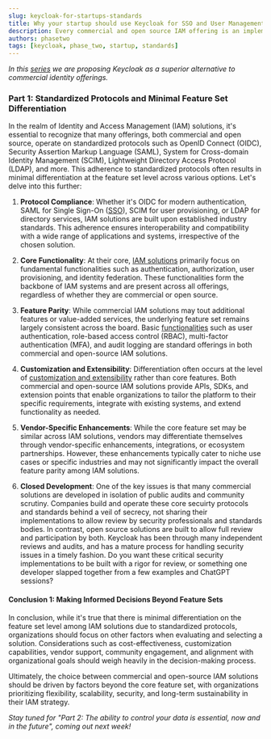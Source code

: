 ```yaml
---
slug: keycloak-for-startups-standards
title: Why your startup should use Keycloak for SSO and User Management - Part 1: Standards
description: Every commercial and open source IAM offering is an implementation of the same standards.
authors: phasetwo
tags: [keycloak, phase_two, startup, standards]
---
```


_In this [series](./2024-10-18-keycloak-for-startups-overview.md) we are proposing Keycloak as a superior alternative to commercial identity offerings._

### Part 1: Standardized Protocols and Minimal Feature Set Differentiation

In the realm of Identity and Access Management (IAM) solutions, it's essential to recognize that many offerings, both commercial and open source, operate on standardized protocols such as OpenID Connect (OIDC), Security Assertion Markup Language (SAML), System for Cross-domain Identity Management (SCIM), Lightweight Directory Access Protocol (LDAP), and more. This adherence to standardized protocols often results in minimal differentiation at the feature set level across various options. Let's delve into this further:

<!--truncate-->

1. **Protocol Compliance**: Whether it's OIDC for modern authentication, SAML for Single Sign-On ([SSO](/product/sso/)), SCIM for user provisioning, or LDAP for directory services, IAM solutions are built upon established industry standards. This adherence ensures interoperability and compatibility with a wide range of applications and systems, irrespective of the chosen solution.

2. **Core Functionality**: At their core, [IAM solutions](./2024-03-11-open-source-iam.md) primarily focus on fundamental functionalities such as authentication, authorization, user provisioning, and identity federation. These functionalities form the backbone of IAM systems and are present across all offerings, regardless of whether they are commercial or open source.

3. **Feature Parity**: While commercial IAM solutions may tout additional features or value-added services, the underlying feature set remains largely consistent across the board. Basic [functionalities](/product/identity/) such as user authentication, role-based access control (RBAC), multi-factor authentication (MFA), and audit logging are standard offerings in both commercial and open-source IAM solutions.

4. **Customization and Extensibility**: Differentiation often occurs at the level of [customization and extensibility](./2024-09-27-keycloak-extensions-presentation.md) rather than core features. Both commercial and open-source IAM solutions provide APIs, SDKs, and extension points that enable organizations to tailor the platform to their specific requirements, integrate with existing systems, and extend functionality as needed.

5. **Vendor-Specific Enhancements**: While the core feature set may be similar across IAM solutions, vendors may differentiate themselves through vendor-specific enhancements, integrations, or ecosystem partnerships. However, these enhancements typically cater to niche use cases or specific industries and may not significantly impact the overall feature parity among IAM solutions.

6. **Closed Development**: One of the key issues is that many commercial solutions are developed in isolation of public audits and community scrutiny. Companies build and operate these core secuirty protocols and standards behind a veil of secrecy, not sharing their implementations to allow review by security professionals and standards bodies. In contrast, open source solutions are built to allow full review and participation by both. Keycloak has been through many independent reviews and audits, and has a mature process for handling security issues in a timely fashion. Do you want these critical security implementations to be built with a rigor for review, or something one developer slapped together from a few examples and ChatGPT sessions?

#### Conclusion 1: Making Informed Decisions Beyond Feature Sets

In conclusion, while it's true that there is minimal differentiation on the feature set level among IAM solutions due to standardized protocols, organizations should focus on other factors when evaluating and selecting a solution. Considerations such as cost-effectiveness, customization capabilities, vendor support, community engagement, and alignment with organizational goals should weigh heavily in the decision-making process.

Ultimately, the choice between commercial and open-source IAM solutions should be driven by factors beyond the core feature set, with organizations prioritizing flexibility, scalability, security, and long-term sustainability in their IAM strategy.

_Stay tuned for "Part 2: The ability to control your data is essential, now and in the future", coming out next week!_
